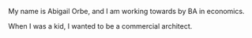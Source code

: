 My name is Abigail Orbe, and I am working towards by BA in economics.

When I was a kid, I wanted to be a commercial architect.